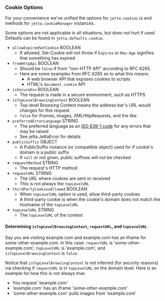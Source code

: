 ### Cookie Options

For your convenience we've unified the options for `jetta.cookieLib` and methods for `jetta.cookieManager` instances.

Some options are not applicable in all situations, but does not hurt if used.
Defaults can be found in `jetta.defaults.cookie`.

- `allowExpiredSetCookie` BOOLEAN
  - If allowed, Set-Cookie will not throw if `Expires` or `Max-Age` signifies that something has expired
- `fromHttpApi` BOOLEAN
  - Should be `false` if from "non-HTTP API" according to RFC 6265.
  - Here are some examples from RFC 6265 as to what this means:
    - A web browser API that exposes cookies to scripts
    - HTML's `document.cookie` API
- `isSecureEnv` BOOLEAN
  - The request is made in a secure environment, such as HTTPS
- `isTopLevelBrowsingContext` BOOLEAN
  - Top-level Browsing Context means the address bar's URL would changes for this request.
  - `false` for iframes, images, XMLHttpRequests, and the like.
- `preferredErrorLanguage` STRING
  - The preferred language as an [ISO 639-1 code](https://en.wikipedia.org/wiki/List_of_ISO_639-1_codes) for any errors that may be raised
  - See jetta.JettaError for details
- `publicSuffix` OBJECT
  - A PublicSuffix instance (or compatible object) used for if cookie's domain is a public suffix
  - If `null` or not given, public suffixes will not be checked
- `requestMethod` STRING
  - The request's HTTP method
- `requestURL` STRING
  - The URL where cookies are sent or received
  - This is not always the `topLevelURL`
- `thirdPartyCookiesAllowed` BOOLEAN
  - When `topLevelURL` option is used, allow third-party cookies
  - A third-party cookie is when the cookie's domain does not match the hostname of the `topLevelURL`
- `topLevelURL` STRING
  - The `topLevelURL` of the context


#### Determining `isTopLevelBrowsingContext`, `requestURL`, and `topLevelURL`

Say you are visiting example.com and example.com has an iframe for some-other-example.com. In this case: `requestURL` is 'some-other-example.com', `topLevelURL` is 'example.com', and `isTopLevelBrowsingContext` is `false`.

Notice that `isTopLevelBrowsingContext` is not inferred (for security reasons) via checking if `requestURL` is in `topLevelURL` on the domain level. Here is an example for how this is not always true:
- You request 'example.com'
- 'example.com' has an iframe 'some-other-example.com'
- 'some-other-example.com' pulls images from 'example.com'
